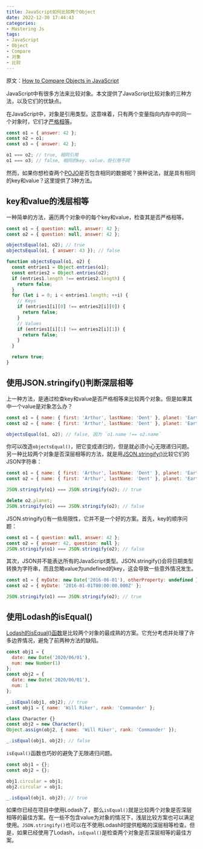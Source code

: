 ```yaml
---
title: JavaScript如何比较两个Object
date: 2022-12-30 17:44:43
categories:
- Mastering Js
tags:
- JavaScript
- Object
- Compare
- 对象
- 比较
---
```


原文：[How to Compare Objects in JavaScript](https://masteringjs.io/tutorials/fundamentals/compare-objects)

JavaScript中有很多方法来比较对象。本文提供了JavaScript比较对象的三种方法，以及它们的优缺点。

<!-- more -->

在JavaScript中，对象是引用类型。这意味着，只有两个变量指向内存中的同一个对象时，它们才[严格相等](https://masteringjs.io/tutorials/fundamentals/equality)。

```javascript
const o1 = { answer: 42 };
const o2 = o1;
const o3 = { answer: 42 };

o1 === o2; // true, 相同引用
o1 === o3; // false, 相同的key、value，但引用不同
```

然而，如果你想检查两个[POJO](https://masteringjs.io/tutorials/fundamentals/pojo)是否包含相同的数据呢？换种说法，就是具有相同的key和value？这里提供了3种方法。

## key和value的浅层相等

一种简单的方法，遍历两个对象中的每个key和value，检查其是否严格相等。

```javascript
const o1 = { question: null, answer: 42 };
const o2 = { question: null, answer: 42 };

objectsEqual(o1, o2); // true
objectsEqual(o1, { answer: 43 }); // false

function objectsEqual(o1, o2) {
  const entries1 = Object.entries(o1);
  const entries2 = Object.entries(o2);
  if (entries1.length !== entries2.length) {
    return false;
  }
  for (let i = 0; i < entries1.length; ++i) {
    // Keys
    if (entries1[i][0] !== entries2[i][0]) {
      return false;
    }
    // Values
    if (entries1[i][1] !== entries2[i][1]) {
      return false;
    }
  }

  return true;
}
```

## 使用JSON.stringify()判断深层相等

上一种方法，是通过检查key和value是否严格相等来比较两个对象。但是如果其中一个value是对象怎么办？

```javascript
const o1 = { name: { first: 'Arthur', lastName: 'Dent' }, planet: 'Earth' };
const o2 = { name: { first: 'Arthur', lastName: 'Dent' }, planet: 'Earth' };

objectsEqual(o1, o2); // false, 因为 `o1.name !== o2.name`
```

你可以改造`objectsEqual()`，把它变成递归的，但是就必须小心无限递归问题。另一种比较两个对象是否深层相等的方法，就是用[JSON.stringify()](https://masteringjs.io/tutorials/fundamentals/stringify)比较它们的JSON字符串：

```javascript
const o1 = { name: { first: 'Arthur', lastName: 'Dent' }, planet: 'Earth' };
const o2 = { name: { first: 'Arthur', lastName: 'Dent' }, planet: 'Earth' };

JSON.stringify(o1) === JSON.stringify(o2); // true

delete o2.planet;
JSON.stringify(o1) === JSON.stringify(o2); // false
```

JSON.stringify()有一些局限性，它并不是一个好的方案。首先，key的顺序问题：

```javascript
const o1 = { question: null, answer: 42 };
const o2 = { answer: 42, question: null };
JSON.stringify(o1) === JSON.stringify(o2); // false
```

其次，JSON并不能表达所有的JavaScript类型。JSON.stringify()会将日期类型转换为字符串，而且忽略value为undefined的key，这会导致一些意外情况发生。

```javascript
const o1 = { myDate: new Date('2016-06-01'), otherProperty: undefined };
const o2 = { myDate: '2016-01-01T00:00:00.000Z' };

JSON.stringify(o1) === JSON.stringify(o2); // true
```

## 使用Lodash的isEqual()

[Lodash的isEqual()函数](https://lodash.com/docs/4.17.15#isEqual)是比较两个对象的最成熟的方案。它充分考虑并处理了许多边界情况，避免了前两种方法的缺陷。

```javascript
const obj1 = {
  date: new Date('2020/06/01'),
  num: new Number(1)
};
const obj2 = {
  date: new Date('2020/06/01'),
  num: 1
};

_.isEqual(obj1, obj2); // true
const obj1 = { name: 'Will Riker', rank: 'Commander' };

class Character {}
const obj2 = new Character();
Object.assign(obj2, { name: 'Will Riker', rank: 'Commander' });

_.isEqual(obj1, obj2); // false
```

`isEqual()`函数也巧妙的避免了无限递归问题。

```javascript
const obj1 = {};
const obj2 = {};

obj1.circular = obj1;
obj2.circular = obj1;

_.isEqual(obj1, obj2); // true
```

如果你已经在项目中使用Lodash了，那么`isEqual()`就是比较两个对象是否深层相等的最佳方案。在一些不包含value为对象的情况下，浅层比较方案也可以满足使用。`JSON.stringify()`也可以在不使用Lodash时提供粗略的深层相等检查。但是，如果已经使用了Lodash，`isEqual()`是检查两个对象是否深层相等的最佳方案。